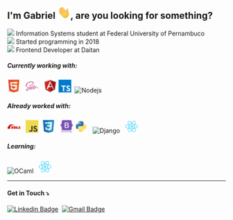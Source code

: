 
## I'm Gabriel <img src="https://raw.githubusercontent.com/ABSphreak/ABSphreak/master/gifs/Hi.gif" width="30px" height="30px">, are you looking for something?

<img src="https://emojipedia-us.s3.dualstack.us-west-1.amazonaws.com/thumbs/160/apple/271/school_1f3eb.png" width="20" /> Information Systems student at Federal University of Pernambuco  
<img src="https://emojipedia-us.s3.dualstack.us-west-1.amazonaws.com/thumbs/160/apple/271/triangular-flag_1f6a9.png" width="20" /> Started programming in 2018  
<img src="https://emojipedia-us.s3.dualstack.us-west-1.amazonaws.com/thumbs/160/apple/271/laptop_1f4bb.png" width="20" /> Frontend Developer at Daitan  


##### Currently working with: <br>
<img height="30" alt="HTML5" src="https://raw.githubusercontent.com/devicons/devicon/master/icons/html5/html5-original.svg"> &nbsp;
<img height="30" alt="Sass" src="https://raw.githubusercontent.com/devicons/devicon/master/icons/sass/sass-original.svg"> &nbsp;
<img height="30" alt="Angular" src="https://raw.githubusercontent.com/devicons/devicon/master/icons/angularjs/angularjs-original.svg">
<img height="30" alt="TypeScript" src="https://raw.githubusercontent.com/devicons/devicon/master/icons/typescript/typescript-original.svg">&nbsp;
<img height="30" alt="Nodejs" src="https://cdn.jsdelivr.net/gh/devicons/devicon/icons/nodejs/nodejs-original.svg" />&nbsp;



##### Already worked with: <br>
<img height="30" alt="Ruby on Rails" src="https://raw.githubusercontent.com/devicons/devicon/master/icons/rails/rails-plain-wordmark.svg"> &nbsp;
<img height="30" alt="JavaScript" src="https://raw.githubusercontent.com/devicons/devicon/master/icons/javascript/javascript-original.svg">&nbsp;
<img height="30" alt="CSS3" src="https://raw.githubusercontent.com/devicons/devicon/master/icons/css3/css3-original.svg"> &nbsp;
<img height="30" alt="Bootstrap" src="https://raw.githubusercontent.com/devicons/devicon/master/icons/bootstrap/bootstrap-plain-wordmark.svg">
<img height="30" alt="Python" src="https://raw.githubusercontent.com/devicons/devicon/master/icons/python/python-original.svg"> &nbsp;
<img height="30" alt="Django" src="https://cdn.jsdelivr.net/gh/devicons/devicon/icons/django/django-plain-wordmark.svg"> &nbsp; 
<img height="30" alt="React" src="https://raw.githubusercontent.com/devicons/devicon/master/icons/react/react-original.svg"> &nbsp;  

##### Learning: <br>
<img height="30" alt="OCaml" src="https://cdn.jsdelivr.net/gh/devicons/devicon/icons/ocaml/ocaml-original.svg"> &nbsp;
<img height="30" alt="React" src="https://raw.githubusercontent.com/devicons/devicon/master/icons/react/react-original.svg"> &nbsp;



<hr>

#### Get in Touch ⤵️

[![Linkedin Badge](https://img.shields.io/badge/linkedin%20-%230077B5.svg?&style=for-the-badge&logo=linkedin&logoColor=white)](https://www.linkedin.com/in/gabriel-de-oliveira-ferreira-2a13b8191/) &nbsp;[![Gmail Badge](https://img.shields.io/badge/GMAIL-%23DC322F.svg?&style=for-the-badge&logo=gmail&logoColor=white)](mailto:gof2@cin.ufpe.br)
